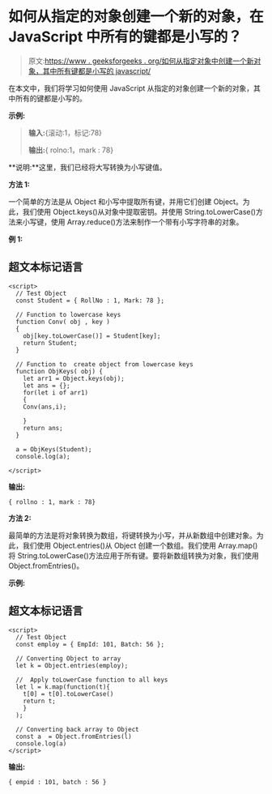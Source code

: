 # 如何从指定的对象创建一个新的对象，在 JavaScript 中所有的键都是小写的？

> 原文:[https://www . geeksforgeeks . org/如何从指定对象中创建一个新对象，其中所有键都是小写的 javascript/](https://www.geeksforgeeks.org/how-to-create-a-new-object-from-the-specified-object-where-all-the-keys-are-in-lowercase-in-javascript/)

在本文中，我们将学习如何使用 JavaScript 从指定的对象创建一个新的对象，其中所有的键都是小写的。

**示例:**

> **输入:**{滚动:1，标记:78}
> 
> **输出:**{ rolno:1，mark : 78}

**说明:**这里，我们已经将大写转换为小写键值。

**方法 1:**

一个简单的方法是从 Object 和小写中提取所有键，并用它们创建 Object。为此，我们使用 Object.keys()从对象中提取密钥。并使用 String.toLowerCase()方法来小写键，使用 Array.reduce()方法来制作一个带有小写字符串的对象。

**例 1:**

## 超文本标记语言

```
<script>
  // Test Object
  const Student = { RollNo : 1, Mark: 78 };

  // Function to lowercase keys 
  function Conv( obj , key )
  {
    obj[key.toLowerCase()] = Student[key];
    return Student;
  }

  // Function to  create object from lowercase keys 
  function ObjKeys( obj) {
    let arr1 = Object.keys(obj);
    let ans = {};
    for(let i of arr1)
    {
    Conv(ans,i);

    }
    return ans;
  }

  a = ObjKeys(Student);
  console.log(a);

</script>
```

**输出:**

```
{ rollno : 1, mark : 78}
```

**方法 2:**

最简单的方法是将对象转换为数组，将键转换为小写，并从新数组中创建对象。为此，我们使用 Object.entries()从 Object 创建一个数组。我们使用 Array.map()将 String.toLowerCase()方法应用于所有键。要将新数组转换为对象，我们使用 Object.fromEntries()。

**示例:**

## 超文本标记语言

```
<script>
  // Test Object
  const employ = { EmpId: 101, Batch: 56 };

  // Converting Object to array 
  let k = Object.entries(employ);

  //  Apply toLowerCase function to all keys 
  let l = k.map(function(t){
    t[0] = t[0].toLowerCase()
    return t;
    }
  );

  // Converting back array to Object
  const a  = Object.fromEntries(l)
  console.log(a)
</script>
```

**输出:**

```
{ empid : 101, batch : 56 } 
```